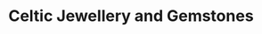 ---
title: "Celtic Jewellery and Gemstones"
url: /edinburgh/celtic-jewellery-and-gemstones-greyfriars-place/
shop: Schmuck
---
